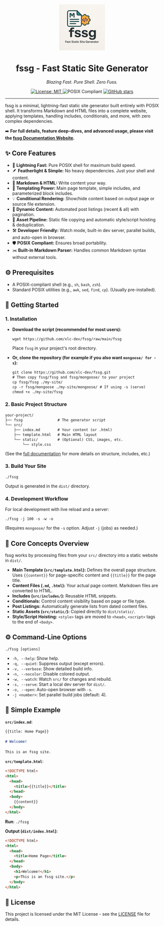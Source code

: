 <p align="center">
  <a href="https://github.com/xlc-dev/fssg">
    <img src="./src/static/img/logo.png" alt="fssg Logo" width="150">
  </a>
</p>

<h1 align="center">fssg - Fast Static Site Generator</h1>

<p align="center">
  <em>Blazing Fast. Pure Shell. Zero Fuss.</em>
</p>

<p align="center">
  <a href="https://opensource.org/licenses/MIT">
    <img src="https://img.shields.io/badge/License-MIT-yellow.svg" alt="License: MIT">
  </a>
  <img src="https://img.shields.io/badge/POSIX-Compliant-brightgreen.svg" alt="POSIX Compliant">
  <a href="https://github.com/xlc-dev/fssg/stargazers">
    <img src="https://img.shields.io/github/stars/xlc-dev/fssg.svg?style=social&label=Star&logo=github" alt="GitHub stars">
  </a>
</p>

---

fssg is a minimal, lightning-fast static site generator built entirely with POSIX shell. It transforms Markdown and HTML files into a complete website, applying templates, handling includes, conditionals, and more, with zero complex dependencies.

➡️ **For full details, feature deep-dives, and advanced usage, please visit the [fssg Documentation Website](https://xlc-dev.github.io/fssg/).**

## ✨ Core Features

- 🚀 **Lightning Fast:** Pure POSIX shell for maximum build speed.
- 🪶 **Featherlight & Simple:** No heavy dependencies. Just your shell and content.
- 📄 **Markdown & HTML:** Write content your way.
- 🧩 **Templating Power:** Main page template, simple includes, and parameterized block includes.
- 💡 **Conditional Rendering:** Show/hide content based on output page or source file extension.
- 🔄 **Dynamic Content:** Automated post listings (recent & all) with pagination.
- 💅 **Asset Pipeline:** Static file copying and automatic style/script hoisting & deduplication.
- 🛠️ **Developer Friendly:** Watch mode, built-in dev server, parallel builds, and auto-open in browser.
- 🛡️ **POSIX Compliant:** Ensures broad portability.
- ✂️ **Built-in Markdown Parser:** Handles common Markdown syntax without external tools.

## ⚙️ Prerequisites

- A POSIX-compliant shell (e.g., `sh`, `bash`, `zsh`).
- Standard POSIX utilities (e.g., `awk`, `sed`, `find`, `cp`). (Usually pre-installed).

## 🚀 Getting Started

### 1. Installation

- **Download the script (recommended for most users):**

  ```shell
  wget https://github.com/xlc-dev/fssg/raw/main/fssg
  ```

  Place `fssg` in your project's root directory.

- **Or, clone the repository (for example if you also want `mongoose/ for -s`):**
  ```shell
  git clone https://github.com/xlc-dev/fssg.git
  # Then copy fssg/fssg and fssg/mongoose/ to your project
  cp fssg/fssg ./my-site/
  cp -r fssg/mongoose ./my-site/mongoose/ # If using -s (serve)
  chmod +x ./my-site/fssg
  ```

### 2. Basic Project Structure

```
your-project/
├── fssg                # The generator script
└── src/
    ├── index.md        # Your content (or .html)
    ├── template.html   # Main HTML layout
    └── static/         # (Optional) CSS, images, etc.
        └── style.css
```

(See the [full documentation](https://github.com/xlc-dev/fssg/blob/main/README.md#directory-structure) for more details on structure, includes, etc.)

### 3. Build Your Site

```shell
./fssg
```

Output is generated in the `dist/` directory.

### 4. Development Workflow

For local development with live reload and a server:

```shell
./fssg -j 100 -s -w -o
```

(Requires `mongoose/` for the `-s` option. Adjust `-j` (jobs) as needed.)

## 📖 Core Concepts Overview

fssg works by processing files from your `src/` directory into a static website in `dist/`.

- **Main Template (`src/template.html`):** Defines the overall page structure. Uses `{{content}}` for page-specific content and `{{title}}` for the page title.
- **Content Files (`.md`, `.html`):** Your actual page content. Markdown files are converted to HTML.
- **Includes (`src/includes/`):** Reusable HTML snippets.
- **Conditionals:** Control content visibility based on page or file type.
- **Post Listings:** Automatically generate lists from dated content files.
- **Static Assets (`src/static/`):** Copied directly to `dist/static/`.
- **Style/Script Hoisting:** `<style>` tags are moved to `<head>`, `<script>` tags to the end of `<body>`.

## ⚙️ Command-Line Options

```
./fssg [options]
```

- `-h, --help`: Show help.
- `-q, --quiet`: Suppress output (except errors).
- `-v, --verbose`: Show detailed build info.
- `-n, --nocolor`: Disable colored output.
- `-w, --watch`: Watch `src/` for changes and rebuild.
- `-s, --serve`: Start a local dev server for `dist/`.
- `-o, --open`: Auto-open browser with `-s`.
- `-j <number>`: Set parallel build jobs (default: 4).

## 📝 Simple Example

**`src/index.md`**:

```markdown
{{title: Home Page}}

# Welcome!

This is an fssg site.
```

**`src/template.html`**:

```html
<!DOCTYPE html>
<html>
  <head>
    <title>{{title}}</title>
  </head>
  <body>
    {{content}}
  </body>
</html>
```

**Run**: `./fssg`

**Output (`dist/index.html`)**:

```html
<!DOCTYPE html>
<html>
  <head>
    <title>Home Page</title>
  </head>
  <body>
    <h1>Welcome!</h1>
    <p>This is an fssg site.</p>
  </body>
</html>
```

## 📜 License

This project is licensed under the MIT License - see the [LICENSE](LICENSE) file for details.